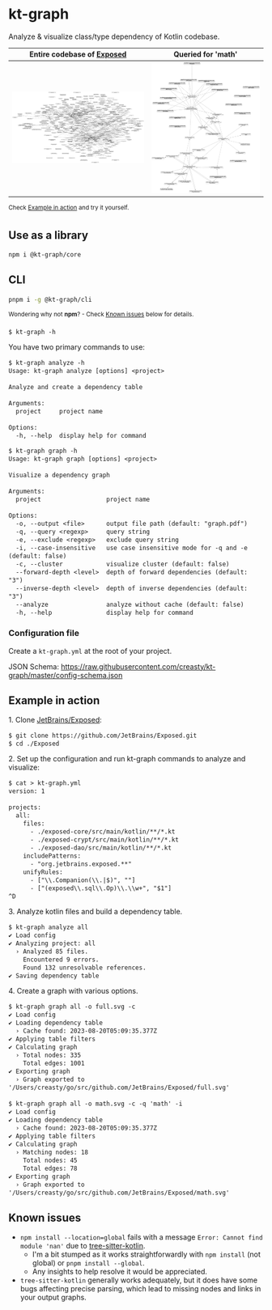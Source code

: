 # kt-graph

Analyze & visualize class/type dependency of Kotlin codebase.

| Entire codebase of [Exposed](https://github.com/JetBrains/Exposed) | Queried for 'math' |
|---|---|
| ![](./example/exposed_full.svg) | ![](./example/exposed_queried.svg) |

<sup>Check [Example in action](#example-in-action) and try it yourself.</sup>

## Use as a library

```sh
npm i @kt-graph/core
```

## CLI

```sh
pnpm i -g @kt-graph/cli
```
<sup>Wondering why not **npm**? - Check [Known issues](#known-issues) below for details.</sup>

```sh-session
$ kt-graph -h
```

You have two primary commands to use:

```sh-session
$ kt-graph analyze -h
Usage: kt-graph analyze [options] <project>

Analyze and create a dependency table

Arguments:
  project     project name

Options:
  -h, --help  display help for command
```

```sh-session
$ kt-graph graph -h
Usage: kt-graph graph [options] <project>

Visualize a dependency graph

Arguments:
  project                  project name

Options:
  -o, --output <file>      output file path (default: "graph.pdf")
  -q, --query <regexp>     query string
  -e, --exclude <regexp>   exclude query string
  -i, --case-insensitive   use case insensitive mode for -q and -e (default: false)
  -c, --cluster            visualize cluster (default: false)
  --forward-depth <level>  depth of forward dependencies (default: "3")
  --inverse-depth <level>  depth of inverse dependencies (default: "3")
  --analyze                analyze without cache (default: false)
  -h, --help               display help for command
```

### Configuration file

Create a `kt-graph.yml` at the root of your project.

JSON Schema: https://raw.githubusercontent.com/creasty/kt-graph/master/config-schema.json

## Example in action

1\. Clone [JetBrains/Exposed](https://github.com/JetBrains/Exposed):

```sh-session
$ git clone https://github.com/JetBrains/Exposed.git
$ cd ./Exposed
```

2\. Set up the configuration and run kt-graph commands to analyze and visualize:

```sh-session
$ cat > kt-graph.yml
version: 1

projects:
  all:
    files:
      - ./exposed-core/src/main/kotlin/**/*.kt
      - ./exposed-crypt/src/main/kotlin/**/*.kt
      - ./exposed-dao/src/main/kotlin/**/*.kt
    includePatterns:
      - "org.jetbrains.exposed.**"
    unifyRules:
      - ["\\.Companion(\\.|$)", ""]
      - ["(exposed\\.sql\\.Op)\\.\\w+", "$1"]
^D
```

3\. Analyze kotlin files and build a dependency table.

```sh-session
$ kt-graph analyze all
✔ Load config
✔ Analyzing project: all
  › Analyzed 85 files.
    Encountered 9 errors.
    Found 132 unresolvable references.
✔ Saving dependency table
```

4\. Create a graph with various options.

```sh-session
$ kt-graph graph all -o full.svg -c
✔ Load config
✔ Loading dependency table
  › Cache found: 2023-08-20T05:09:35.377Z
✔ Applying table filters
✔ Calculating graph
  › Total nodes: 335
    Total edges: 1001
✔ Exporting graph
  › Graph exported to '/Users/creasty/go/src/github.com/JetBrains/Exposed/full.svg'

$ kt-graph graph all -o math.svg -c -q 'math' -i
✔ Load config
✔ Loading dependency table
  › Cache found: 2023-08-20T05:09:35.377Z
✔ Applying table filters
✔ Calculating graph
  › Matching nodes: 18
    Total nodes: 45
    Total edges: 78
✔ Exporting graph
  › Graph exported to '/Users/creasty/go/src/github.com/JetBrains/Exposed/math.svg'
```

## Known issues

- `npm install --location=global` fails with a message `Error: Cannot find module 'nan'` due to [tree-sitter-kotlin](https://github.com/fwcd/tree-sitter-kotlin/blob/06a2f6e71c7fcac34addcbf2a4667adad1b9c5a7/package.json#L8).
    - I'm a bit stumped as it works straightforwardly with `npm install` (not global) or `pnpm install --global`.
    - Any insights to help resolve it would be appreciated.
- `tree-sitter-kotlin` generally works adequately, but it does have some bugs affecting precise parsing, which lead to missing nodes and links in your output graphs.
